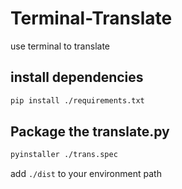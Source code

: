 # Terminal-Translate

use terminal to translate

## install dependencies

```bash
pip install ./requirements.txt
```

## Package the translate.py

```bash
pyinstaller ./trans.spec
```

add `./dist` to your environment path
